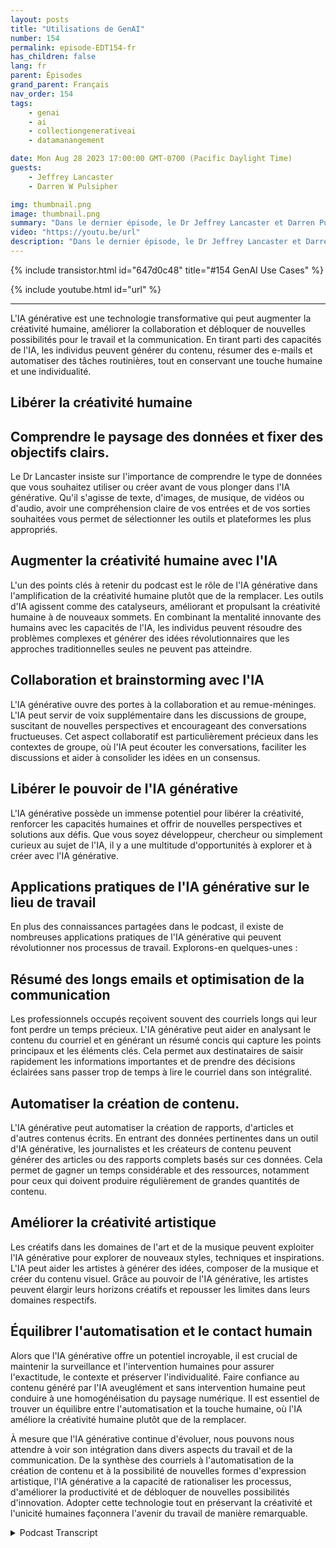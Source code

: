 ```yaml
---
layout: posts
title: "Utilisations de GenAI"
number: 154
permalink: episode-EDT154-fr
has_children: false
lang: fr
parent: Épisodes
grand_parent: Français
nav_order: 154
tags:
    - genai
    - ai
    - collectiongenerativeai
    - datamanangement

date: Mon Aug 28 2023 17:00:00 GMT-0700 (Pacific Daylight Time)
guests:
    - Jeffrey Lancaster
    - Darren W Pulsipher

img: thumbnail.png
image: thumbnail.png
summary: "Dans le dernier épisode, le Dr Jeffrey Lancaster et Darren Pulsipher explorent les cas d'utilisation pratiques de l'IA générative et comment elle peut libérer la créativité humaine dans divers domaines."
video: "https://youtu.be/url"
description: "Dans le dernier épisode, le Dr Jeffrey Lancaster et Darren Pulsipher explorent les cas d'utilisation pratiques de l'IA générative et comment elle peut libérer la créativité humaine dans divers domaines."
---
```


<div>
{% include transistor.html id="647d0c48" title="#154 GenAI Use Cases" %}

{% include youtube.html id="url" %}
</div>

---

L'IA générative est une technologie transformative qui peut augmenter la créativité humaine, améliorer la collaboration et débloquer de nouvelles possibilités pour le travail et la communication. En tirant parti des capacités de l'IA, les individus peuvent générer du contenu, résumer des e-mails et automatiser des tâches routinières, tout en conservant une touche humaine et une individualité.

## Libérer la créativité humaine

## Comprendre le paysage des données et fixer des objectifs clairs.

Le Dr Lancaster insiste sur l'importance de comprendre le type de données que vous souhaitez utiliser ou créer avant de vous plonger dans l'IA générative. Qu'il s'agisse de texte, d'images, de musique, de vidéos ou d'audio, avoir une compréhension claire de vos entrées et de vos sorties souhaitées vous permet de sélectionner les outils et plateformes les plus appropriés.

## Augmenter la créativité humaine avec l'IA

L'un des points clés à retenir du podcast est le rôle de l'IA générative dans l'amplification de la créativité humaine plutôt que de la remplacer. Les outils d'IA agissent comme des catalyseurs, améliorant et propulsant la créativité humaine à de nouveaux sommets. En combinant la mentalité innovante des humains avec les capacités de l'IA, les individus peuvent résoudre des problèmes complexes et générer des idées révolutionnaires que les approches traditionnelles seules ne peuvent pas atteindre.

## Collaboration et brainstorming avec l'IA

L'IA générative ouvre des portes à la collaboration et au remue-méninges. L'IA peut servir de voix supplémentaire dans les discussions de groupe, suscitant de nouvelles perspectives et encourageant des conversations fructueuses. Cet aspect collaboratif est particulièrement précieux dans les contextes de groupe, où l'IA peut écouter les conversations, faciliter les discussions et aider à consolider les idées en un consensus.

## Libérer le pouvoir de l'IA générative

L'IA générative possède un immense potentiel pour libérer la créativité, renforcer les capacités humaines et offrir de nouvelles perspectives et solutions aux défis. Que vous soyez développeur, chercheur ou simplement curieux au sujet de l'IA, il y a une multitude d'opportunités à explorer et à créer avec l'IA générative.

## Applications pratiques de l'IA générative sur le lieu de travail

En plus des connaissances partagées dans le podcast, il existe de nombreuses applications pratiques de l'IA générative qui peuvent révolutionner nos processus de travail. Explorons-en quelques-unes :

## Résumé des longs emails et optimisation de la communication

Les professionnels occupés reçoivent souvent des courriels longs qui leur font perdre un temps précieux. L'IA générative peut aider en analysant le contenu du courriel et en générant un résumé concis qui capture les points principaux et les éléments clés. Cela permet aux destinataires de saisir rapidement les informations importantes et de prendre des décisions éclairées sans passer trop de temps à lire le courriel dans son intégralité.

## Automatiser la création de contenu.

L'IA générative peut automatiser la création de rapports, d'articles et d'autres contenus écrits. En entrant des données pertinentes dans un outil d'IA générative, les journalistes et les créateurs de contenu peuvent générer des articles ou des rapports complets basés sur ces données. Cela permet de gagner un temps considérable et des ressources, notamment pour ceux qui doivent produire régulièrement de grandes quantités de contenu.

## Améliorer la créativité artistique

Les créatifs dans les domaines de l'art et de la musique peuvent exploiter l'IA générative pour explorer de nouveaux styles, techniques et inspirations. L'IA peut aider les artistes à générer des idées, composer de la musique et créer du contenu visuel. Grâce au pouvoir de l'IA générative, les artistes peuvent élargir leurs horizons créatifs et repousser les limites dans leurs domaines respectifs.

## Équilibrer l'automatisation et le contact humain

Alors que l'IA générative offre un potentiel incroyable, il est crucial de maintenir la surveillance et l'intervention humaines pour assurer l'exactitude, le contexte et préserver l'individualité. Faire confiance au contenu généré par l'IA aveuglément et sans intervention humaine peut conduire à une homogénéisation du paysage numérique. Il est essentiel de trouver un équilibre entre l'automatisation et la touche humaine, où l'IA améliore la créativité humaine plutôt que de la remplacer.

À mesure que l'IA générative continue d'évoluer, nous pouvons nous attendre à voir son intégration dans divers aspects du travail et de la communication. De la synthèse des courriels à l'automatisation de la création de contenu et à la possibilité de nouvelles formes d'expression artistique, l'IA générative a la capacité de rationaliser les processus, d'améliorer la productivité et de débloquer de nouvelles possibilités d'innovation. Adopter cette technologie tout en préservant la créativité et l'unicité humaines façonnera l'avenir du travail de manière remarquable.



<details>
<summary> Podcast Transcript </summary>

<p></p>

</details>
